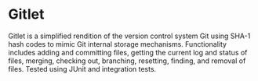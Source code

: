 # Gitlet
Gitlet is a simplified rendition of the version control system Git using SHA-1 hash codes to mimic Git internal storage mechanisms. 
Functionality includes adding and committing files, getting the current log and status of files, merging, checking out, branching, resetting, finding, and removal of files. Tested using JUnit and integration tests. 
